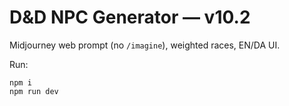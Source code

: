 # D&D NPC Generator — v10.2 

Midjourney web prompt (no `/imagine`), weighted races, EN/DA UI. 

Run: 
```
npm i
npm run dev
```
